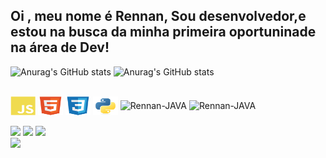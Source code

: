 ## Oi , meu nome é Rennan, Sou desenvolvedor,e estou na busca da minha primeira oportuninade na área de Dev!

![Anurag's GitHub stats](https://github-readme-stats.vercel.app/api?username=RennanBaccili&show_icons=true&theme=transparent)
![Anurag's GitHub stats](https://github-readme-stats.vercel.app/api?username=RennanBaccili&show_icons=true&theme=dracula)


<div style="display: inline_block"><br>
  <img align="center" alt="Rennan-Js" height="30" width="40" src="https://raw.githubusercontent.com/devicons/devicon/master/icons/javascript/javascript-plain.svg">
  <img align="center" alt="Rennan-HTML" height="30" width="40" src="https://raw.githubusercontent.com/devicons/devicon/master/icons/html5/html5-original.svg">
  <img align="center" alt="Rennan-CSS" height="30" width="40" src="https://raw.githubusercontent.com/devicons/devicon/master/icons/css3/css3-original.svg">
  <img align="center" alt="Rennan-Python" height="30" width="40" src="https://raw.githubusercontent.com/devicons/devicon/master/icons/python/python-original.svg">
 <img align="center" alt="Rennan-JAVA"  height="30" width="40" src="https://cdn.jsdelivr.net/gh/devicons/devicon/icons/spring/spring-original.svg">
 <img align="center" alt="Rennan-JAVA"  height="40" width="40" src="https://cdn.jsdelivr.net/gh/devicons/devicon/icons/java/java-original-wordmark.svg">
</div>
<br>
<div> 
  <a href="https://instagram.com/rennanbacili?igshid=MzNlNGNkZWQ4Mg==" target="_blank"><img src="https://img.shields.io/badge/-Instagram-%23E4405F?style=for-the-badge&logo=instagram&logoColor=white" target="_blank"></a>
  <a href = "mailto:rennanbaccili@gmail.com"><img src="https://img.shields.io/badge/-Gmail-%23333?style=for-the-badge&logo=gmail&logoColor=white" target="_blank"></a>
  <a href="https://www.linkedin.com/in/rennan-bacili-82763126b" target="_blank"><img src="https://img.shields.io/badge/-LinkedIn-%230077B5?style=for-the-badge&logo=linkedin&logoColor=white" target="_blank"></a> 
</div>
<img src="new_gif/giphy.gif">
